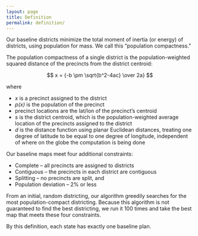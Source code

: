 ```yaml
---
layout: page
title: Definition
permalink: definition/
---
```


Our baseline districts minimize the total moment of inertia (or energy) of districts, using population for mass. We call this “population compactness.”

The population compactness of a single district is the population-weighted squared distance of the precincts from the district centroid:

$$ x = {-b \pm \sqrt{b^2-4ac} \over 2a} $$

where

- *x* is a precinct assigned to the district
- *p(x)* is the population of the precinct
- precinct locations are the lat/lon of the precinct’s centroid
- *s* is the district centroid, which is the population-weighted average location of the precincts assigned to the district
- *d* is the distance function using planar Euclidean distances, treating one degree of latitude to be equal to one degree of longitude, independent of where on the globe the computation is being done

Our baseline maps meet four additional constraints:

- Complete – all precincts are assigned to districts
- Contiguous – the precincts in each district are contiguous
- Splitting – no precincts are split, and
- Population deviation – 2% or less

From an initial, random districting, our algorithm greedily searches for the most population-compact districting.  Because this algorithm is not guaranteed to find the best districting, we run it 100 times and take the best map that meets these four constraints.

By this definition, each state has exactly one baseline plan. 
